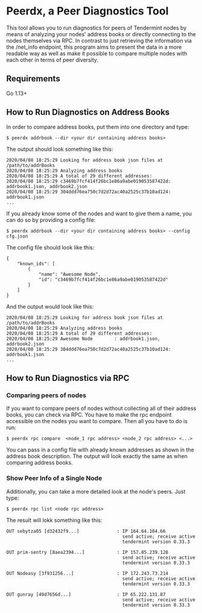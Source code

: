# Peerdx, a Peer Diagnostics Tool


This tool allows you to run diagnostics for peers of Tendermint nodes by means of analyzing your nodes' address books or directly connecting to the nodes themselves via RPC. In contrast to just retrieving the information via the /net_info endpoint, this program aims to present the data in a more readable way as well as make it possible to compare multiple nodes with each other in terms of peer diversity.

## Requirements

Go 1.13+

## How to Run Diagnostics on Address Books

In order to compare address books, put them into one directory and type:

```
$ peerdx addrbook --dir <your dir containing address books>
```

The output should look something like this:

```
2020/04/08 18:25:29 Looking for address book json files at /path/to/addrBooks
2020/04/08 18:25:29 Analyzing address books
2020/04/08 18:25:29 A total of 29 different addresses:
2020/04/08 18:25:29 c3469b7fcf414f26bc1e86a9abe019053587422d: addrbook1.json, addrbook2.json
2020/04/08 18:25:29 304ddd76ea750c7d2d72ac40a2525c37b10ad124: addrbook1.json
...
```

If you already know some of the nodes and want to give them a name, you can do so by providing a config file:

```
$ peerdx addrbook --dir <your dir containing address books> --config cfg.json
```
The config file should look like this:
```
{
    "known_ids": [
        {
            "name": "Awesome Node",
            "id": "c3469b7fcf414f26bc1e86a9abe019053587422d"
        }
    ]
}
```
And the output would look like this:
```
2020/04/08 18:25:29 Looking for address book json files at /path/to/addrBooks
2020/04/08 18:25:29 Analyzing address books
2020/04/08 18:25:29 A total of 29 different addresses:
2020/04/08 18:25:29 Awesome Node        : addrbook1.json, addrbook2.json
2020/04/08 18:25:29 304ddd76ea750c7d2d72ac40a2525c37b10ad124: addrbook1.json
...
```

## How to Run Diagnostics via RPC

### Comparing peers of nodes

If you want to compare peers of nodes without collecting all of their address books, you can check via RPC. You have to make the rpc endpoint accessible on the nodes you want to compare.
Then all you have to do is run:

```
$ peerdx rpc compare  <node_1 rpc address> <node_2 rpc address> <...>
```

You can pass in a config file with already known addresses as shown in the address book description.
The output will look exactly the same as when comparing address books.

### Show Peer Info of a Single Node

Additionally, you can take a more detailed look at the node's peers. Just type:

```
$ peerdx rpc list <node rpc address>
```

The result will lokk something like this:
```
OUT sebytza05 [d32432f9...]              : IP 164.64.104.66
                                           send active; receive active
                                           tendermint version 0.33.3

OUT prim-sentry [8aea2394...]            : IP 157.85.239.128
                                           send active; receive active
                                           tendermint version 0.33.3

OUT Nodeasy [3f931256...]                : IP 172.243.73.214
                                           send active; receive active
                                           tendermint version 0.33.3

OUT gunray [49d7656d...]                 : IP 65.222.131.87
                                           send active; receive active
                                           tendermint version 0.33.3
```
